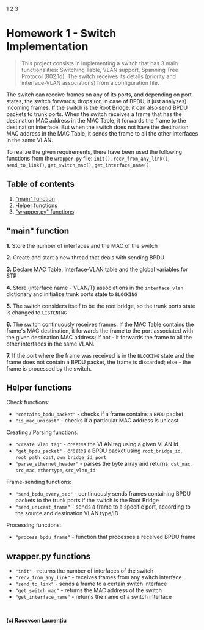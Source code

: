 1 2 3

# **Homework 1 - Switch Implementation**

>This project consists in implementing a switch that has 3 main functionalities: Switching Table, VLAN support, Spanning Tree Protocol (802.1d).
The switch receives its details (priority and interface-VLAN associations) from a configuration file.

The switch can receive frames on any of its ports, and depending on port states, the switch forwards, drops (or, in case of BPDU, it just analyzes) incoming frames. If the switch is the Root Bridge, it can also send BPDU packets to trunk ports. When the switch receives a frame that has the destination MAC address in the MAC Table, it forwards the frame to the destination interface. But when the switch does not have the destination MAC address in the MAC Table, it sends the frame to all the other interfaces in the same VLAN.

To realize the given requirements, there have been used the following functions from the `wrapper.py` file: `init()`, `recv_from_any_link()`, `send_to_link()`, `get_switch_mac()`, `get_interface_name()`.

## **Table of contents**

1. ["main" function](#main-function)
2. [Helper functions](#helper-functions)
3. ["wrapper.py" functions](#wrapperpy-functions)

## **"main" function**

**1.** Store the number of interfaces and the MAC of the switch

**2.** Create and start a new thread that deals with sending BPDU

**3.** Declare MAC Table, Interface-VLAN table and the global variables for STP

**4.** Store (interface name - VLAN/T) associations in the `interface_vlan` dictionary and initialize trunk ports state to `BLOCKING`

**5.** The switch considers itself to be the root bridge, so the trunk ports state is changed to `LISTENING`

**6.** The switch continuously receives frames. If the MAC Table contains the frame's MAC destination, it forwards the frame to the port associated with the given destination MAC address; if not - it forwards the frame to all the other interfaces in the same VLAN.

**7.** If the port where the frame was received is in the `BLOCKING` state and the frame does not contain a BPDU packet, the frame is discarded; else - the frame is processed by the switch.


## **Helper functions**

Check functions:
- `"contains_bpdu_packet"` - checks if a frame contains a `BPDU` packet
- `"is_mac_unicast"` - checks if a particular MAC address is unicast

Creating / Parsing functions:

- `"create_vlan_tag"` - creates the VLAN tag using a given VLAN id
- `"get_bpdu_packet"` - creates a BPDU packet using `root_bridge_id`, `root_path_cost`, `own_bridge_id`, `port`
- `"parse_ethernet_header"` - parses the byte array and returns: `dst_mac`, `src_mac`, `ethertype`, `src_vlan_id`

Frame-sending functions:
- `"send_bpdu_every_sec"` - continuously sends frames containing BPDU packets to the trunk ports if the switch is the Root Bridge
- `"send_unicast_frame"` - sends a frame to a specific port, according to the source and destination VLAN type/ID

Processing functions:
- `"process_bpdu_frame"` - function that processes a received BPDU frame

## **wrapper.py functions**
- `"init"` - returns the number of interfaces of the switch
- `"recv_from_any_link"` - receives frames from any switch interface
- `"send_to_link"` - sends a frame to a certain switch interface
- `"get_switch_mac"` - returns the MAC address of the switch
- `"get_interface_name"` - returns the name of a switch interface

​


**(c) Racovcen Laurențiu**
